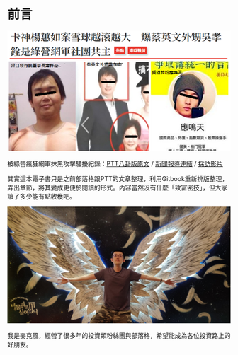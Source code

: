 # 前言

![&#x6050;&#x6016;&#x7684;&#x7DB2;&#x8ECD;](.gitbook/assets/78952596_2934270306594733_2439451869764911104_n.png)

被綠營瘋狂網軍抹黑攻擊騷擾紀錄：[PTT八卦版原文](https://pttweb.tw/s/3nGBs) / [新聞報導連結](https://www.upmedia.mg/news_info.php?SerialNo=76736) / [採訪影片](https://www.facebook.com/mktsurvivalkit/videos/2917512468259323/)  
  
其實這本電子書只是之前部落格跟PTT的文章整理，利用Gitbook重新排版整理，弄出章節，將其變成更便於閱讀的形式。內容當然沒有什麼「致富密技」，但大家讀了多少能有點收穫吧。

![&#x53EA;&#x662F;&#x89BA;&#x5F97;&#x9019;&#x5F35;&#x5716;&#x5F88;&#x5047;&#x63B0;&#x800C;&#x5DF2;&#xFF0C;&#x653E;&#x5728;&#x9019;&#x6C92;&#x5225;&#x7684;&#x610F;&#x601D;](.gitbook/assets/img_20190621_153711.jpg)

我是麥克風，經營了很多年的投資類粉絲團與部落格，希望能成為各位投資路上的好朋友。



